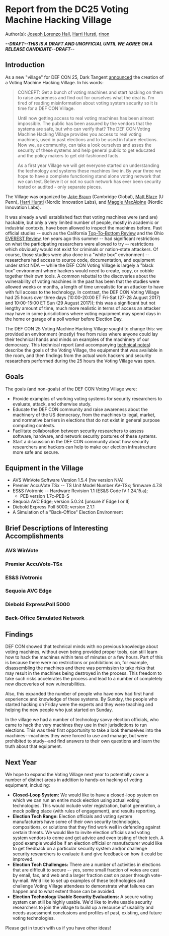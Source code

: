 # Report from the DC25 Voting Machine Hacking Village

Author(s): [Joseph Lorenzo Hall][1], [Harri Hursti][4], [rinon][2]

***--DRAFT--THIS IS A DRAFT AND UNOFFICIAL UNTIL WE AGREE ON A RELEASE
   CANDIDATE--DRAFT--***

## Introduction

As a new "village" for DEF CON 25, Dark Tangent [announced][3] the
creation of a Voting Machine Hacking Village. In his words:

> CONCEPT: Get a bunch of voting machines and start hacking on them to
> raise awareness and find out for ourselves what the deal is.  I'm
> tired of reading misinformation about voting system security so it
> is time for a DEF CON Village.
>
> Until now getting access to real voting machines has been almost
> impossible.  The public has been assured by the vendors that the
> systems are safe, but who can verify that?  The DEF CON Voting
> Machine Hacking Village provides you access to real voting machines,
> used in past elections and to be used in future elections.  Now we,
> as community, can take a look ourselves and asses the security of
> these systems and help general public to get educated and the policy
> makers to get old-fashioned facts.
>
> As a first year Village we will get everyone started on
> understanding the technology and systems these machines live in.  By
> year three we hope to have a complete functioning stand alone voting
> network that we can test.  Believe it or not no such network has
> ever been security tested or audited - only separate pieces.

The Village was organized by [Jake Braun][7] (Cambridge Global), [Matt Blaze][8]
(U Penn), [Harri Hursti][9] (Nordic Innovation Labs), and [Maggie MacAlpine][10]
(Nordic Innovation Labs).

It was already a well established fact that voting machines were (and
are) hackable, but only a very limited number of people, mostly in
academic or industrial contexts, have been allowed to inspect the
machines before.  Past official studies -- such as the California
[Top-To-Bottom Review][5] and the Ohio [EVEREST Review][6], ten years
ago this summer -- had significant restrictions on what the
participating researchers were allowed to try -- restrictions which
obviously would not exist for criminals or nation-state attackers.  Of
course, those studies were also done in a "white box" environment --
researchers had access to source code, documentation, and equipment
under strict NDA -- while the DEF CON Voting Village is largely a
"black box" environment where hackers would need to create, copy, or
cobble together their own tools.  A common rebuttal to the discoveries
about the vulnerability of voting machines in the past has been that
the studies were allowed weeks or months, a length of time 
unrealistic for an attacker to have with full access to the
technology.  In contrast, the DEF CON Voting Village had 25 hours over
three days (10:00-20:00 ET Fri-Sat (27-28 August 2017) and
10:00-15:00 ET Sun (29 August 2017)); this was a significant but not lengthy amount of time,
much more realistic in terms of access an attacker may have in
some jurisdictions where voting equipment may spend days in the home or garage of a
poll worker before Election Day.

The DEF CON 25 Voting Machine Hacking Village sought to change this:
we provided an environment (mostly) free from rules where
anyone could lay their technical hands and minds on examples of the
machinery of our democracy.  This technical report (and accompanying
[technical notes][11]) describe the goals of the Voting Village, the
equipment that was available in the room, and then findings from the
actual work hackers and security researchers performed during the 25
hours the Voting Village was open.

## Goals

The goals (and non-goals) of the DEF CON Voting Village were:

* Provide examples of working voting systems for security researchers
  to evaluate, attack, and otherwise study.
* Educate the DEF CON community and raise awareness about the
  machinery of the US democracy, from the machines to legal, market,
  and normative barriers in elections that do not exist in general
  purpose computing contexts.
* Facilitate collaboration between security researchers to assess
  software, hardware, and network security postures of these systems.
* Start a discussion in the DEF CON community about how security
  researchers and hackers can help to make our election infrastructure
  more safe and secure.

## Equipment in the Village

* AVS WinVote Software Version 1.5.4 [hw version N/A]
* Premier AccuVote TSx -- TS Unit Model Number AV-TSx; firmware 4.7.8
* ES&S iVotronic -- Hardware Revision 1.1 (ES&S Code IV 1.24.15.a);
  * PEB version 1.7c-PEB-S
* Sequoia AVC Edge; version 5.0.24 [unsure if Edge I or II]
* Diebold Express Poll 5000; version 2.1.1
* A Simulation of a "Back-Office" Election Environment

## Brief Descriptions of Interesting Accomplishments

### AVS WinVote

### Premier AccuVote-TSx

### ES&S iVotronic

### Sequoia AVC Edge

### Diebold ExpressPoll 5000

### Back-Office Simulated Network

## Findings

DEF CON showed that technical minds with no previous knowledge about
voting machines, without even being provided proper tools, can still
learn how to hack the machines within tens of minutes or a few
hours. Part of this is because there were no restrictions or
prohibitions on, for example, disassembling the machines and there was
permission to take risks that may result in the machines being
destroyed in the process. This freedom to take such risks accelerates
the process and lead to a number of completely new discoveries of new
vulnerabilities.

Also, this expanded the number of people who have now had first hand
experience and knowledge of these systems. By Sunday, the people who
started hacking on Friday were the experts and they were teaching and
helping the new people who just started on Sunday.

In the village we had a number of technology savvy election officials,
who came to hack the very machines they use in their jurisdictions to
run elections. This was their first opportunity to take a look
themselves into the machines--machines they were forced to use and
manage, but were prohibited to study--and find answers to their own
questions and learn the truth about that equipment.

## Next Year

We hope to expand the Voting Village next year to potentially cover a
number of distinct areas in addition to hands-on hacking of voting
equipment, including:

* **Closed-Loop System:** We would like to have a closed-loop system
  on which we can run an entire mock election using actual voting
  technologies. This would include voter registration, ballot
  generation, a mock polling place (with rules of engagement), and
  results reporting.
* **Election Tech Range:** Election officials and voting system
  manufacturers have some of their own security technologies,
  compositions, or solutions that they find work well in defending
  against certain threats.  We would like to invite election officials
  and voting system vendors to come and get advice and even testing of
  their tech. A good example would be if an election official or
  manufacturer would like to get feedback on a particular security
  system and/or challenge security researchers to evaluate it and give
  feedback on how it could be improved.
* **Election Tech Challenges:** There are a number of activities in
  elections that are difficult to secure -- yes, some small fraction
  of votes are cast by email, fax, and web and a larger fraction cast
  on paper through vote-by-mail.  We'd like to set up examples of
  these technologies and challenge Voting Village attendees to
  demonstrate what failures can happen and to what extent those can be
  avoided.
* **Election Technology Usable Security Evaluations:** A secure voting
  system can still be highly usable. We'd like to invite usable
  security researchers to join the village to build up a resource of
  usability and needs assessment conclusions and profiles of past,
  existing, and future voting technologies.

Please get in touch with us if you have other ideas!

[1]: https://josephhall.org/
[2]: https://github.com/rinon
[3]: https://forum.defcon.org/forum/defcon/dc25-official-unofficial-parties-social-gatherings-events-contests/dc25-villages/voting-machine-hacking-village/226138-new-for-def-con-25-voting-machine-hacking-village
[4]: https://nordicinnovationlabs.com/
[5]: http://www.sos.ca.gov/elections/voting-systems/oversight/top-bottom-review/
[6]: https://www.eac.gov/assets/1/28/EVEREST.pdf
[7]: https://www.cambridgeglobal.com/new-page
[8]: http://www.crypto.com/
[9]: https://nordicinnovationlabs.com/team/harri-hursti/
[10]: https://nordicinnovationlabs.com/team/margaret-macalpine/
[11]: https://github.com/josephlhall/dc25-votingvillage-report/blob/master/notes-from-folks-redact.md
